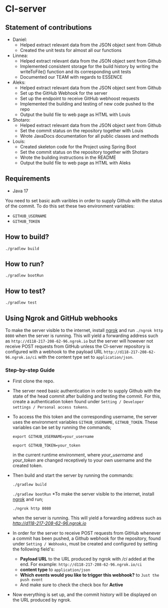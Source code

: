 # CI-server

## Statement of contributions

- Daniel:
    - Helped extract relevant data from the JSON object sent from Github
    - Created the unit tests for almost all our functions
- Linnea:
    - Helped extract relevant data from the JSON object sent from Github
    - Implemented consistent storage for the build history by writing 
    the writeToFile() function and its corresponding unit tests
    - Documented our TEAM with regards to ESSENCE
- Aleks:
    - Helped extract relevant data from the JSON object sent from Github
    - Set up the GitHub Webhook for the server
    - Set up the endpoint to receive GitHub webhoost requests
    - Implemented the building and testing of new code pushed to the repo
    - Output the build file to web page as HTML with Louis
- Shotaro:
    - Helped extract relevant data from the JSON object sent from Github
    - Set the commit status on the repository together with Louis
    - Wrote JavaDocs documentation for all public classes and methods
- Louis:
    - Created skeleton code for the Project using Spring Boot
    - Set the commit status on the repository together with Shotaro
    - Wrote the building instructions in the README 
    - Output the build file to web page as HTML with Aleks
    
## Requirements

- Java 17

You need to set basic auth varibles in order to supply Github with the status of the commit. To do this set these two environment variables:

- `GITHUB_USERNAME`
- `GITHUB_TOKEN`

## How to build?

`./gradlew build`

## How to run?

`./gradlew bootRun`

## How to test?

`./gradlew test`

## Using Ngrok and GitHub webhooks
To make the server visible to the internet, install [ngrok](https://ngrok.com/) and run ```./ngrok http 8080``` when the server is running. This will yield a forwarding address such as ```http://d118-217-208-62-96.ngrok.io``` but the server will however not receive POST requests from GitHub unless the CI-server repository is configured with a webhook to the payload URL ```http://d118-217-208-62-96.ngrok.io/ci``` with the content type set to ```application/json```.

### Step-by-step Guide

* First clone the repo.

* The server need basic authentication in order to supply Github with the state of the head commit after building and testing the commit. For this, create a authentication token found under `Setting / Developer settings / Personal access tokens`.

* To access the this token and the corresponding username, the server uses the environment variables `GITHUB_USERNAME`, `GITHUB_TOKEN`. These variables can be set by running the commands;

    `export GITHUB_USERNAME=your_username`

    `export GITHUB_TOKEN=your_token`

    in the current runtime environment, where  *your_username* and *your_token* are changed receptively to your own username and the created token.

* Then build and start the server by running the commands:

    `./gradlew build`

    `./gradlew bootRun`
*To make the server visible to the internet, install [ngrok](https://ngrok.com/) and run;

    `./ngrok http 8080`

    when the server is running. This will yield a forwarding address such as *http://d118-217-208-62-96.ngrok.io*

* In order for the server to receive POST requests from GitHub whenever a commit has been pushed, a Github webhook for the repository, found under `Setting / Webhooks`, must be created and configured by setting the following field's:
    * **Payload URL** to the URL produced by ngrok with */ci* added at the end. For example: `http://d118-217-208-62-96.ngrok.io/ci`
    * **content type** to `application/json`
    * **Which events would you like to trigger this webhook?** to `Just the push event`
    * And make sure to check the check box for **Active**

* Now everything is set up, and the commit history will be displayed on the URL produced by ngrok.
